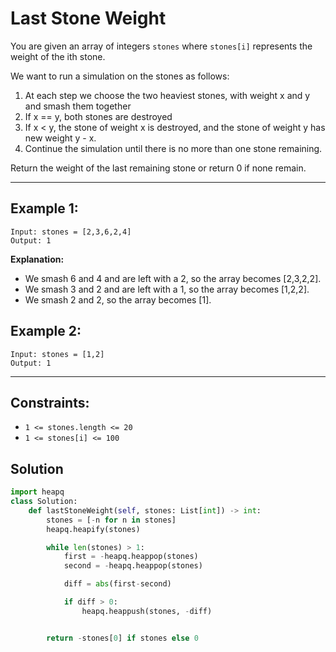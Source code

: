 # Last Stone Weight

You are given an array of integers `stones` where `stones[i]` represents the
weight of the ith stone.

We want to run a simulation on the stones as follows:

1. At each step we choose the two heaviest stones, with weight x and y and smash
   them together
2. If x == y, both stones are destroyed
3. If x < y, the stone of weight x is destroyed, and the stone of weight y has
   new weight y - x.
4. Continue the simulation until there is no more than one stone remaining.

Return the weight of the last remaining stone or return 0 if none remain.

---

## Example 1:

```
Input: stones = [2,3,6,2,4]
Output: 1
```

**Explanation:**

- We smash 6 and 4 and are left with a 2, so the array becomes [2,3,2,2].
- We smash 3 and 2 and are left with a 1, so the array becomes [1,2,2].
- We smash 2 and 2, so the array becomes [1].

## Example 2:

```
Input: stones = [1,2]
Output: 1
```

---

## Constraints:

- `1 <= stones.length <= 20`
- `1 <= stones[i] <= 100`

## Solution

```python
import heapq
class Solution:
    def lastStoneWeight(self, stones: List[int]) -> int:
        stones = [-n for n in stones]
        heapq.heapify(stones)

        while len(stones) > 1:
            first = -heapq.heappop(stones)
            second = -heapq.heappop(stones)

            diff = abs(first-second)

            if diff > 0:
                heapq.heappush(stones, -diff)


        return -stones[0] if stones else 0
```

